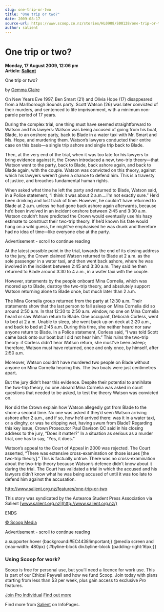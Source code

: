 ```yaml
---
slug: one-trip-or-two
title: "One trip or two?"
date: 2009-08-17
source-url: https://www.scoop.co.nz/stories/HL0908/S00128/one-trip-or-two.htm
author: salient
---
```

One trip or two?
================

**Monday, 17 August 2009, 12:06 pm**  
**Article: [Salient](https://info.scoop.co.nz/Salient)**

One trip or two?

[](http://www.salient.org.nz/features/one-trip-or-two)by [Gemma Claire](http://www.salient.org.nz/author/gemma-claire/)

On New Years Eve 1997, Ben Smart (21) and Olivia Hope (17) disappeared from a Marlborough Sounds party. Scott Watson (26) was later convicted of their murders, and sentenced to life imprisonment, with a minimum non-parole period of 17 years.

During the complex trial, one thing must have seemed straightforward to Watson and his lawyers: Watson was being accused of going from his boat, Blade, to an onshore party, back to Blade in a water taxi with Mr. Smart and Ms. Hope, and murdering them. Watson’s lawyers conducted their entire case on this basis—a single trip ashore and single trip back to Blade.

Then, at the very end of the trial, when it was too late for his lawyers to bring evidence against it, the Crown introduced a new, two-trip theory—that Watson went to the party, back to Blade, back ashore again, and back to Blade again, with the couple. Watson was convicted on this theory, against which his lawyers weren’t given a chance to defend him. This is a travesty of justice, and breaches fundamental human rights.

When asked what time he left the party and returned to Blade, Watson said, in a Police statement, “I think it was about 2 a.m.…I’m not exactly sure.” He’d been drinking and lost track of time. However, he couldn’t have returned to Blade at 2 a.m. unless he had gone back ashore again afterwards, because he’d been involved in an incident onshore between 2:45 and 3:30 a.m. Watson couldn’t have predicted the Crown would eventually use his hazy estimate to construct their two-trip theory. If he’d known his fate would hang on a wild guess, he might’ve emphasised he was drunk and therefore had no idea of time—like everyone else at the party.

Advertisement - scroll to continue reading





At the latest possible point in the trial, towards the end of its closing address to the jury, the Crown claimed Watson returned to Blade at 2 a.m. as the sole passenger in a water taxi, and then went back ashore, where he was involved in the incident between 2:45 and 3:30 a.m. They said he then returned to Blade around 3:30 to 4 a.m., in a water taxi with the couple.

However, statements by the people onboard Mina Cornelia, which was moored up to Blade, destroy the two-trip theory, and absolutely support Watson returning alone to Blade once, but much later than 2 a.m.

The Mina Cornelia group returned from the party at 12:30 a.m. Their statements show that the last person to fall asleep on Mina Cornelia did so around 2:50 a.m. In that 12:30 to 2:50 a.m. window, no one on Mina Cornelia heard or saw Watson return to Blade. One occupant, Deborah Corless, went to bed at 2 a.m. Unable to sleep, she went back up on deck at 2:20 a.m., and back to bed at 2:45 a.m. During this time, she neither heard nor saw anyone return to Blade. In a Police statement, Corless said, “I was told Scott came back onto our boat but I did not hear him.” This ruins the two-trip theory: if Corless didn’t hear Watson return, she must’ve been asleep; therefore, Watson must have returned, once and only once, by himself, after 2:50 a.m.

Moreover, Watson couldn’t have murdered two people on Blade without anyone on Mina Cornelia hearing this. The two boats were just centimetres apart.

But the jury didn’t hear this evidence. Despite their potential to annihilate the two-trip theory, no one aboard Mina Cornelia was asked in court questions that needed to be asked, to test the theory Watson was convicted on.

Nor did the Crown explain how Watson allegedly got from Blade to the shore a second time. No one was asked if they’d seen Watson arriving ashore after 2 a.m., and if so, how he’d arrived there: was it in a water taxi, or a dinghy, or was he dripping wet, having swum from Blade? Regarding this key issue, Crown Prosecutor Paul Davison QC said in his closing address to the jury, “Does it matter?” In a situation as serious as a murder trial, one has to say, “Yes, it does.”

Watson’s appeal to the Court of Appeal in 2000 was rejected. The Court asserted, “There was extensive cross-examination on those issues \[the two-trip theory\].” This is factually untrue. There was no cross-examination about the two-trip theory because Watson’s defence didn’t know about it during the trial. The Court has validated a trial in which the accused and his lawyers didn’t know what he was being accused of until it was too late to defend him against the accusation.

http://www.salient.org.nz/features/one-trip-or-two

This story was syndicated by the Aotearoa Student Press Association via Salient [www.salient.org.nz](http://www.salient.org.nz/)

ENDS

[© Scoop Media](http://www.scoop.co.nz/about/terms.html)  

Advertisement - scroll to continue reading



a.supporter:hover {background:#EC4438!important;} @media screen and (max-width: 480px) { #byline-block div.byline-block {padding-right:16px;}}

### Using Scoop for work?

Scoop is free for personal use, but you’ll need a licence for work use. This is part of our Ethical Paywall and how we fund Scoop. Join today with plans starting from less than $3 per week, plus gain access to exclusive _Pro_ features.  
  
[Join Pro Individual](https://pro.scoop.co.nz/Individual/?from=ProIn24) [Find out more](https://pro.scoop.co.nz/using-scoop-for-work/?from=ProIn24)

Find more from [Salient](https://info.scoop.co.nz/Salient) on InfoPages.